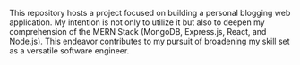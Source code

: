 This repository hosts a project focused on building a personal blogging web application. 
My intention is not only to utilize it but also to deepen my comprehension of the MERN Stack (MongoDB, Express.js, React, and Node.js). 
This endeavor contributes to my pursuit of broadening my skill set as a versatile software engineer.
